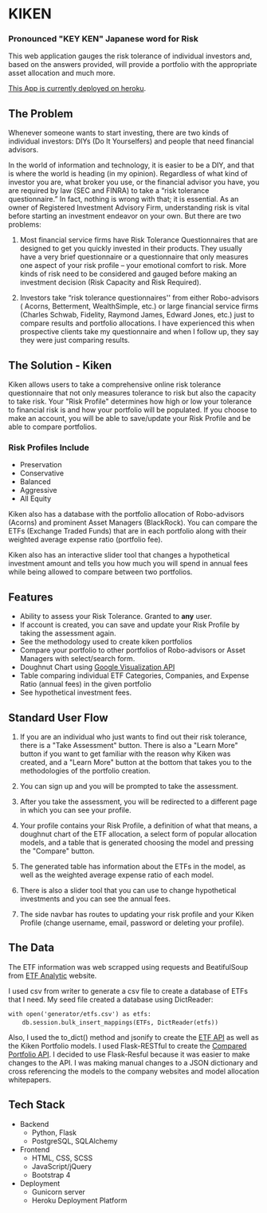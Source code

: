 # KIKEN

### Pronounced "KEY KEN" Japanese word for Risk

This web application gauges the risk tolerance of individual investors and, based on the answers provided, will provide a portfolio with the appropriate asset allocation and much more.

[This App is currently deployed on heroku](https://kiken.herokuapp.com/).

## The Problem

Whenever someone wants to start investing, there are two kinds of individual investors: DIYs (Do It Yourselfers) and people that need financial advisors.

In the world of information and technology, it is easier to be a DIY, and that is where the world is heading (in my opinion). Regardless of what kind of investor you are, what broker you use, or the financial advisor you have, you are required by law (SEC and FINRA) to take a “risk tolerance questionnaire.” In fact, nothing is wrong with that; it is essential. As an owner of Registered Investment Advisory Firm, understanding risk is vital before starting an investment endeavor on your own. But there are two problems:

1. Most financial service firms have Risk Tolerance Questionnaires that are designed to get you quickly invested in their products. They usually have a very brief questionnaire or a questionnaire that only measures one aspect of your risk profile – your emotional comfort to risk. More kinds of risk need to be considered and gauged before making an investment decision (Risk Capacity and Risk Required).

2. Investors take “risk tolerance questionnaires'' from either Robo-advisors ( Acorns, Betterment, WealthSimple, etc.) or large financial service firms (Charles Schwab, Fidelity, Raymond James, Edward Jones, etc.) just to compare results and portfolio allocations. I have experienced this when prospective clients take my questionnaire and when I follow up, they say they were just comparing results.

## The Solution - Kiken

Kiken allows users to take a comprehensive online risk tolerance questionnaire that not only measures tolerance to risk but also the capacity to take risk. Your "Risk Profile" determines how high or low your tolerance to financial risk is and how your portfolio will be populated. If you choose to make an account, you will be able to save/update your Risk Profile and be able to compare portfolios.

### Risk Profiles Include

- Preservation
- Conservative
- Balanced
- Aggressive
- All Equity

Kiken also has a database with the portfolio allocation of Robo-advisors (Acorns) and prominent Asset Managers (BlackRock). You can compare the ETFs (Exchange Traded Funds) that are in each portfolio along with their weighted average expense ratio (portfolio fee).

Kiken also has an interactive slider tool that changes a hypothetical investment amount and tells you how much you will spend in annual fees while being allowed to compare between two portfolios.

## Features

- Ability to assess your Risk Tolerance. Granted to **any** user.
- If account is created, you can save and update your Risk Profile by taking the assessment again.
- See the methodology used to create kiken portfolios
- Compare your portfolio to other portfolios of Robo-advisors or Asset Managers with select/search form.
- Doughnut Chart using [Google Visualization API](https://developers.google.com/chart/interactive/docs/reference?ref=apilist.fun)
- Table comparing individual ETF Categories, Companies, and Expense Ratio (annual fees) in the given portfolio
- See hypothetical investment fees.

## Standard User Flow

1.  If you are an individual who just wants to find out their risk tolerance, there is a "Take Assessment" button. There is also a "Learn More" button if you want to get familiar with the reason why Kiken was created, and a "Learn More" button at the bottom that takes you to the methodologies of the portfolio creation.

2.  You can sign up and you will be prompted to take the assessment.

3.  After you take the assessment, you will be redirected to a different page in which you can see your profile.

4.  Your profile contains your Risk Profile, a definition of what that means, a doughnut chart of the ETF allocation, a select form of popular allocation models, and a table that is generated choosing the model and pressing the "Compare" button.
5.  The generated table has information about the ETFs in the model, as well as the weighted average expense ratio of each model.

6.  There is also a slider tool that you can use to change hypothetical investments and you can see the annual fees.

7.  The side navbar has routes to updating your risk profile and your Kiken Profile (change username, email, password or deleting your profile).

## The Data

The ETF information was web scrapped using requests and BeatifulSoup from [ETF Analytic](https://etfdb.com/etfs/asset-class/#etfs__expenses&sort_name=assets_under_management&sort_order=desc&page=1) website.

I used csv from writer to generate a csv file to create a database of ETFs that I need. My seed file created a database using DictReader:

`with open('generator/etfs.csv') as etfs:`
&nbsp;&nbsp;&nbsp;&nbsp;&nbsp;&nbsp;&nbsp;`db.session.bulk_insert_mappings(ETFs, DictReader(etfs))`

Also, I used the to_dict() method and jsonify to create the [ETF API](https://kiken.herokuapp.com/api/etfs) as well as the Kiken Portfolio models. I used Flask-RESTful to create the [Compared Portfolio API](https://kiken.herokuapp.com/api/models). I decided to use Flask-Resful because it was easier to make changes to the API. I was making manual changes to a JSON dictionary and cross referencing the models to the company websites and model allocation whitepapers.

## Tech Stack

- Backend
  - Python, Flask
  - PostgreSQL, SQLAlchemy
- Frontend
  - HTML, CSS, SCSS
  - JavaScript/jQuery
  - Bootstrap 4
- Deployment
  - Gunicorn server
  - Heroku Deployment Platform
